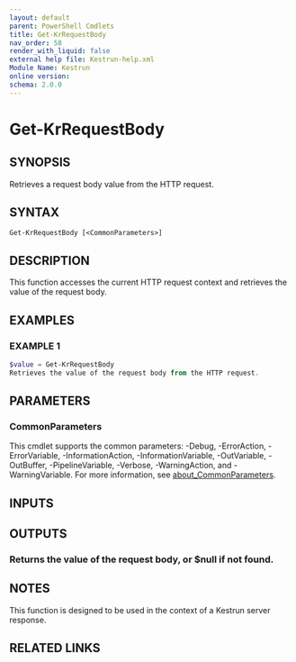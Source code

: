 ```yaml
---
layout: default
parent: PowerShell Cmdlets
title: Get-KrRequestBody
nav_order: 58
render_with_liquid: false
external help file: Kestrun-help.xml
Module Name: Kestrun
online version:
schema: 2.0.0
---
```


# Get-KrRequestBody

## SYNOPSIS
Retrieves a request body value from the HTTP request.

## SYNTAX

```
Get-KrRequestBody [<CommonParameters>]
```

## DESCRIPTION
This function accesses the current HTTP request context and retrieves the value
of the request body.

## EXAMPLES

### EXAMPLE 1
```powershell
$value = Get-KrRequestBody
Retrieves the value of the request body from the HTTP request.
```

## PARAMETERS

### CommonParameters
This cmdlet supports the common parameters: -Debug, -ErrorAction, -ErrorVariable, -InformationAction, -InformationVariable, -OutVariable, -OutBuffer, -PipelineVariable, -Verbose, -WarningAction, and -WarningVariable. For more information, see [about_CommonParameters](http://go.microsoft.com/fwlink/?LinkID=113216).

## INPUTS

## OUTPUTS

### Returns the value of the request body, or $null if not found.
## NOTES
This function is designed to be used in the context of a Kestrun server response.

## RELATED LINKS
